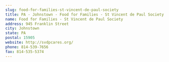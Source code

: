 ```yaml
---
slug: food-for-families-st-vincent-de-paul-society
title: PA - Johnstown - Food for Families - St Vincent de Paul Society
name: Food for Families - St Vincent de Paul Society
address: 945 Franklin Street
city: Johnstown
state: PA
postal: 15905
website: http://svdpcares.org/
phone: 814-539-7656
fax: 814-535-5374
---
```

